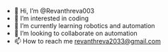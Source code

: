 - 👋 Hi, I’m @Revanthreva003
- 👀 I’m interested in coding 
- 🌱 I’m currently learning robotics and automation 
- 💞️ I’m looking to collaborate on automation 
- 📫 How to reach me revanthreva2033@gmail.com

<!---
Revanthreva003/Revanthreva003 is a ✨ special ✨ repository because its `README.md` (this file) appears on your GitHub profile.
You can click the Preview link to take a look at your changes.
--->
